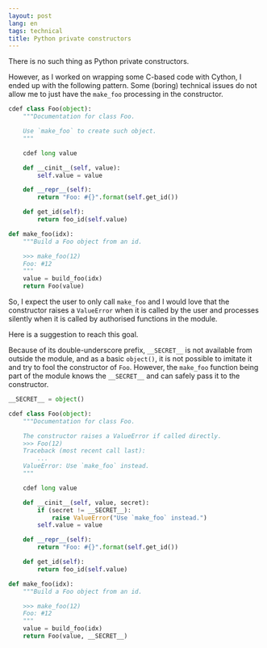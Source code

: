 ```yaml
---
layout: post
lang: en
tags: technical
title: Python private constructors
---
```



There is no such thing as Python private constructors.

However, as I worked on wrapping some C-based code with Cython, I ended up with the following pattern. Some (boring) technical issues do not allow me to just have the `make_foo` processing in the constructor.

~~~python
cdef class Foo(object):
    """Documentation for class Foo.

    Use `make_foo` to create such object.
    """

    cdef long value

    def __cinit__(self, value):
        self.value = value

    def __repr__(self):
        return "Foo: #{}".format(self.get_id())

    def get_id(self):
        return foo_id(self.value)

def make_foo(idx):
    """Build a Foo object from an id.

    >>> make_foo(12)
    Foo: #12
    """
    value = build_foo(idx)
    return Foo(value)
~~~

So, I expect the user to only call `make_foo` and I would love that the constructor raises a `ValueError` when it is called by the user and processes silently when it is called by authorised functions in the module.


Here is a suggestion to reach this goal.

Because of its double-underscore prefix, `__SECRET__` is not available from outside the module, and as a basic `object()`, it is not possible to imitate it and try to fool the constructor of `Foo`. However, the `make_foo` function being part of the module knows the `__SECRET__` and can safely pass it to the constructor.

~~~python
__SECRET__ = object()

cdef class Foo(object):
    """Documentation for class Foo.

    The constructor raises a ValueError if called directly.
    >>> Foo(12)
    Traceback (most recent call last):
        ...
    ValueError: Use `make_foo` instead.
    """

    cdef long value

    def __cinit__(self, value, secret):
        if (secret != __SECRET__):
            raise ValueError("Use `make_foo` instead.")
        self.value = value

    def __repr__(self):
        return "Foo: #{}".format(self.get_id())

    def get_id(self):
        return foo_id(self.value)

def make_foo(idx):
    """Build a Foo object from an id.

    >>> make_foo(12)
    Foo: #12
    """
    value = build_foo(idx)
    return Foo(value, __SECRET__)
~~~



